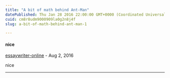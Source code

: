 ```yaml
---
title: "A bit of math behind Ant-Man"
datePublished: Thu Jan 28 2016 22:00:00 GMT+0000 (Coordinated Universal Time)
cuid: cm8r8udm9000909la0g2n8j4f
slug: a-bit-of-math-behind-ant-man-1

---
```



#### nice
[essaywriter-online](https://www.blogger.com/profile/14891173595106020671 "noreply@blogger.com") - <time datetime="2016-08-16T16:08:19.539+02:00">Aug 2, 2016</time>

nice
<hr />
